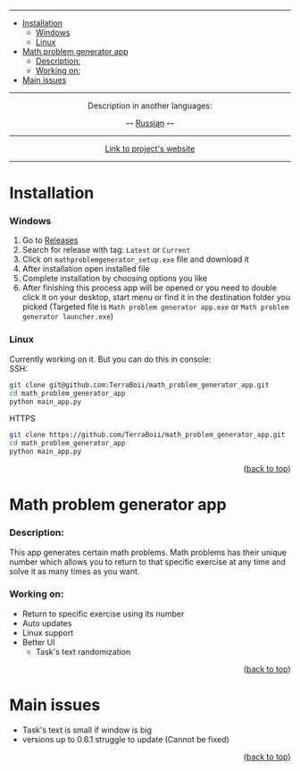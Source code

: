 ___
- [Installation](#installation)
    - [Windows](#windows)
    - [Linux](#linux)
- [Math problem generator app](#math-problem-generator-app)
    - [Description:](#description)
    - [Working on:](#working-on)
- [Main issues](#main-issues)

___

<p align="center">Description in another languages:</p>
<p align="center"> <strong>--</strong> <a href="https://github.com/TerraBoii/math_problem_generator_app/blob/main/README_ru.md", title="test">Russian</a> <strong>--</strong> </p>

___

<p align="center"><a href="https://terraboii.github.io/math_problem_generator_app", title="Projects's website">Link to project's website</a></p>

___


# Installation
### Windows

1. Go to [Releases](https://github.com/TerraBoii/math_problem_generator_app/releases "Releases")
2. Search for release with tag: `Latest` or `Current` 
3. Click on `mathproblemgenerator_setup.exe` file and download it
4. After installation open installed file
5. Complete installation by choosing options you like
6. After finishing this process app will be opened or you need to double click it on your desktop, start menu or find it in the destination folder you picked (Targeted file is `Math problem generator app.exe` or `Math problem generator launcher.exe`)

### Linux
Currently working on it. But you can do this in console: \
SSH:
```sh
git clone git@github.com:TerraBoii/math_problem_generator_app.git
cd math_problem_generator_app
python main_app.py
```
HTTPS
```sh
git clone https://github.com/TerraBoii/math_problem_generator_app.git
cd math_problem_generator_app
python main_app.py
```

<p align="right">(<a href="#top" title="to the top of the page">back to top</a>)</p>

# Math problem generator app
### Description:

This app generates certain math problems. Math problems has their unique number which allows you to return to that specific exercise at any time and solve it as many times as you want.

### Working on:
- Return to specific exercise using its number
- Auto updates
- Linux support
- Better UI
  - Task's text randomization


<p align="right">(<a href="#top" title="to the top of the page">back to top</a>)</p>


# Main issues
+ Task's text is small if window is big
+ versions up to 0.6.1 struggle to update (Cannot be fixed)


<p align="right">(<a href="#top" title="to the top of the page">back to top</a>)</p>
